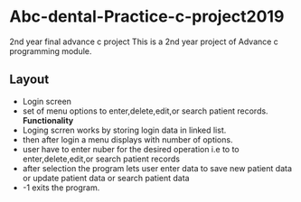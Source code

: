 # Abc-dental-Practice-c-project2019
2nd year final advance c project
This is a 2nd year project of Advance c programming module.
## Layout
* Login screen
* set of menu options to enter,delete,edit,or search patient records.
**Functionality**
* Loging scrren works by storing login data in linked list.
* then after login a menu displays with number of options.
* user have to enter nuber for the desired operation i.e to to enter,delete,edit,or search patient records
* after selection the program lets user enter data to save new patient data or update patient data or search patient data
* -1 exits the program.
